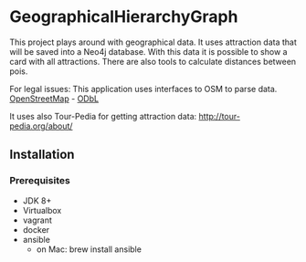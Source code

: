 # GeographicalHierarchyGraph

This project plays around with geographical data. It uses attraction data that will be saved into
a Neo4j database. With this data it is possible to show a card with all attractions. There are also tools
to calculate distances between pois. 

For legal issues:
This application uses interfaces to OSM to parse data. <a href="http://www.openstreetmap.org/">OpenStreetMap</a> - 
<a href="http://opendatacommons.org/licenses/odbl/">ODbL</a>

It uses also Tour-Pedia for getting attraction data: http://tour-pedia.org/about/


## Installation

### Prerequisites

* JDK 8+
* Virtualbox
* vagrant
* docker
* ansible
    * on Mac: brew install ansible


